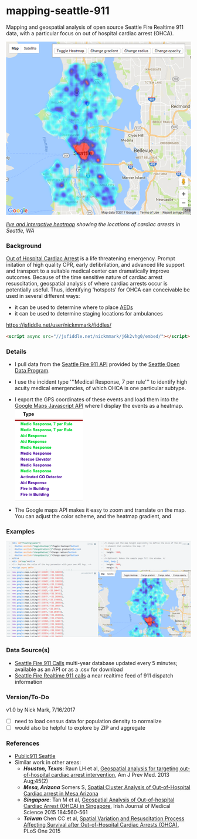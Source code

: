 # mapping-seattle-911
Mapping and geospatial analysis of open source Seattle Fire Realtime 911 data, with a particular focus on out of hospital cardiac arrest (OHCA). 

![mapping cardiac arrest calls in Seattle, WA](https://github.com/nickmmark/mapping-seattle-911/blob/master/figures/screenshot%202.png)

_[live and interactive heatmap](https://jsfiddle.net/user/nickmmark/fiddles/) showing the locations of cardiac arrests in Seattle, WA_

### Background
[Out of Hospital Cardiac Arrest](https://www.cdc.gov/mmwr/preview/mmwrhtml/ss6008a1.htm) is a life threatening emergency. Prompt initation of high quality CPR, early defibrilation, and advanced life support and transport to a suitable medical center can dramatically improve outcomes. Because of the time sensitive nature of cardiac arrest resuscitation, geospatial analysis of where cardiac arrests occur is potentially useful. Thus, identifying 'hotspots' for OHCA can conceivable be used in several different ways:
- it can be used to determine where to place [AEDs](https://en.wikipedia.org/wiki/Automated_external_defibrillator)
- it can be used to determine staging locations for ambulances

https://jsfiddle.net/user/nickmmark/fiddles/

```html
<script async src="//jsfiddle.net/nickmmark/j6k2vhg0/embed/"></script>
```

### Details
* I pull data from the [Seattle Fire 911 API](https://data.seattle.gov/Public-Safety/Seattle-Real-Time-Fire-911-Calls/kzjm-xkqj) provided by the [Seattle Open Data Program](http://www.seattle.gov/tech/initiatives/open-data).
* I use the incident type '''Medical Response, 7 per rule''' to identify high acuity medical emergencies, of which OHCA is one particular subtype.
* I export the GPS coordinates of these events and load them into the [Google Maps Javascript API](https://developers.google.com/maps/documentation) where I display the events as a heatmap.
![incident type example](https://github.com/nickmmark/mapping-seattle-911/blob/master/figures/incident_type.png)

* The Google maps API makes it easy to zoom and translate on the map. You can adjust the color scheme, and the heatmap gradient, and 

### Examples
![example image](https://github.com/nickmmark/mapping-seattle-911/blob/master/figures/screenshot.png)


### Data Source(s)
- [Seattle Fire 911 Calls](https://data.seattle.gov/Public-Safety/Seattle-Real-Time-Fire-911-Calls/kzjm-xkqj) multi-year database updated every 5 minutes; available as an API or as a .csv for download
- [Seattle Fire Realtime 911 calls](http://www2.seattle.gov/fire/realtime911/getRecsForDatePub.asp?action=Today&incDate=&rad1=des) a near realtime feed of 911 dispatch information

### Version/To-Do
v1.0 by Nick Mark, 7/16/2017
* [ ] need to load census data for population density to normalize
* [ ] would also be helpful to explore by ZIP and aggregate

### References
* [Public911 Seattle](http://www.public911.com/app/#/seattle)
* Similar work in other areas:
  * ***Houston, Texas***: Raun LH et al, [Geospatial analysis for targeting out-of-hospital cardiac arrest intervention](https://www.ncbi.nlm.nih.gov/pubmed/23867019), Am J Prev Med. 2013 Aug;45(2)
  * ***Mesa, Arizona*** Somers S, [Spatial Cluster Analysis of Out-of-Hospital Cardiac arrest in Mesa Arizona](https://nfa.usfa.fema.gov/pdf/efop/efo46779.pdf)
  * ***Singapore***: Tan M et al, [Geospatial Analysis of Out-of-hospital Cardiac Arrest (OHCA) in Singapore](https://www.researchgate.net/publication/292761719_GEOSPATIAL_ANALYSIS_OF_OUT-OF-HOSPITAL_CARDIAC_ARREST_OHCA_IN_SINGAPORE), Irish Journal of Medical Science 2015 184:560-561
  * ***Taiwan*** Chen CC et al, [Spatial Variation and Resuscitation Process Affecting Survival after Out-of-Hospital Cardiac Arrests (OHCA)](https://journals.plos.org/plosone/article?id=10.1371/journal.pone.0144882), PLoS One 2015

